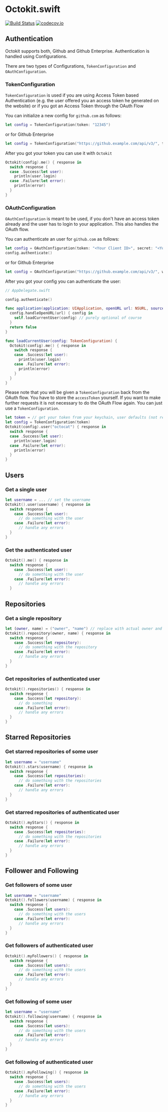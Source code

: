 # Octokit.swift

[![Build Status](https://travis-ci.org/nerdishbynature/octokit.swift.svg?branch=master)](https://travis-ci.org/nerdishbynature/octokit.swift)
[![codecov.io](https://codecov.io/github/nerdishbynature/octokit.swift/coverage.svg?branch=master)](https://codecov.io/github/nerdishbynature/octokit.swift?branch=master)

## Authentication

Octokit supports both, Github and Github Enterprise.
Authentication is handled using Configurations.

There are two types of Configurations, `TokenConfiguration` and `OAuthConfiguration`.

### TokenConfiguration

`TokenConfiguration` is used if you are using Access Token based Authentication (e.g. the user
offered you an access token he generated on the website) or if you got an Access Token through
the OAuth Flow

You can initialize a new config for `github.com` as follows:

```swift
let config = TokenConfiguration(token: "12345")
```

or for Github Enterprise

```swift
let config = TokenConfiguration("https://github.example.com/api/v3/", token: "12345")
```

After you got your token you can use it with `Octokit`

```swift
Octokit(config).me() { response in
  switch response {
  case .Success(let user):
    println(user.login)
  case .Failure(let error):
    println(error)
  }
}
```

### OAuthConfiguration

`OAuthConfiguration` is meant to be used, if you don't have an access token already and the
user has to login to your application. This also handles the OAuth flow.

You can authenticate an user for `github.com` as follows:

```swift
let config = OAuthConfiguration(token: "<Your Client ID>", secret: "<Your Client secret>", scopes: ["repo", "read:org"])
config.authenticate()

```

or for Github Enterprise

```swift
let config = OAuthConfiguration("https://github.example.com/api/v3/", webURL: "https://github.example.com/", token: "<Your Client ID>", secret: "<Your Client secret>", scopes: ["repo", "read:org"])
```

After you got your config you can authenticate the user:

```swift
// AppDelegate.swift

config.authenticate()

func application(application: UIApplication, openURL url: NSURL, sourceApplication: String?, annotation: AnyObject?) -> Bool {
  config.handleOpenURL(url) { config in
    self.loadCurrentUser(config) // purely optional of course
  }
  return false
}

func loadCurrentUser(config: TokenConfiguration) {
  Octokit(config).me() { response in
    switch response {
    case .Success(let user):
      println(user.login)
    case .Failure(let error):
      println(error)
    }
  }
}
```

Please note that you will be given a `TokenConfiguration` back from the OAuth flow.
You have to store the `accessToken` yourself. If you want to make further requests it is not
necessary to do the OAuth Flow again. You can just use a `TokenConfiguration`.

```swift
let token = // get your token from your keychain, user defaults (not recommended) etc.
let config = TokenConfiguration(token)
Octokit(config).user("octocat") { response in
  switch response {
  case .Success(let user):
    println(user.login)
  case .Failure(let error):
    println(error)
  }
}
```

## Users

### Get a single user

```swift
let username = ... // set the username
Octokit().user(username) { response in
  switch response {
    case .Success(let user):
      // do something with the user
    case .Failure(let error):
      // handle any errors
  }
}
```

### Get the authenticated user

```swift
Octokit().me() { response in
  switch response {
    case .Success(let user):
      // do something with the user
    case .Failure(let error):
      // handle any errors
  }
```

## Repositories

### Get a single repository

```swift
let (owner, name) = ("owner", "name") // replace with actual owner and name
Octokit().repository(owner, name) { response in
  switch response {
    case .Success(let repository):
      // do something with the repository
    case .Failure(let error):
      // handle any errors
  }
}
```

### Get repositories of authenticated user

```swift
Octokit().repositories() { response in
  switch response {
    case .Success(let repository):
      // do something
    case .Failure(let error):
      // handle any errors
  }
}
```

## Starred Repositories

### Get starred repositories of some user

```swift
let username = "username"
Octokit().stars(username) { response in
  switch response {
    case .Success(let repositories):
      // do something with the repositories
    case .Failure(let error):
      // handle any errors
  }
}
```

### Get starred repositories of authenticated user

```swift
Octokit().myStars() { response in
  switch response {
    case .Success(let repositories):
      // do something with the repositories
    case .Failure(let error):
      // handle any errors
  }
}
```

## Follower and Following

### Get followers of some user

```swift
let username = "username"
Octokit().followers(username) { response in
  switch response {
    case .Success(let users):
      // do something with the users
    case .Failure(let error):
      // handle any errors
  }
}
```

### Get followers of authenticated user

```swift
Octokit().myFollowers() { response in
  switch response {
    case .Success(let users):
      // do something with the users
    case .Failure(let error):
      // handle any errors
  }
}
```

### Get following of some user

```swift
let username = "username"
Octokit().following(username) { response in
  switch response {
    case .Success(let users):
      // do something with the users
    case .Failure(let error):
      // handle any errors
  }
}
```

### Get following of authenticated user

```swift
Octokit().myFollowing() { response in
  switch response {
    case .Success(let users):
      // do something with the users
    case .Failure(let error):
      // handle any errors
  }
}
```

